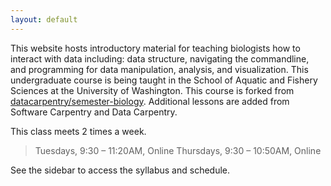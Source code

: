 ```yaml
---
layout: default
---
```


This website hosts introductory material for teaching biologists how to
interact with data including: data structure, navigating the commandline, and programming for data manipulation, analysis, and visualization. This undergraduate course is being taught in the School of Aquatic and Fishery Sciences at the University of Washington. This course is forked from [datacarpentry/semester-biology](https://github.com/datacarpentry/semester-biology).
Additional lessons are added from Software Carpentry and Data Carpentry.

This class meets 2 times a week.
>Tuesdays, 9:30 – 11:20AM, Online
>Thursdays, 9:30 – 10:50AM, Online

See the sidebar to access the syllabus and schedule.
